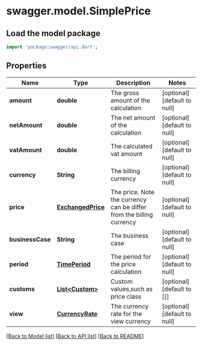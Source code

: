 # swagger.model.SimplePrice

## Load the model package
```dart
import 'package:swagger/api.dart';
```

## Properties
Name | Type | Description | Notes
------------ | ------------- | ------------- | -------------
**amount** | **double** | The gross amount of the calculation | [optional] [default to null]
**netAmount** | **double** | The net amount of the calculation | [optional] [default to null]
**vatAmount** | **double** | The calculated vat amount | [optional] [default to null]
**currency** | **String** | The billing currency | [optional] [default to null]
**price** | [**ExchangedPrice**](ExchangedPrice.md) | The price. Note the currency can be differ from the billing currency | [optional] [default to null]
**businessCase** | **String** | The business case | [optional] [default to null]
**period** | [**TimePeriod**](TimePeriod.md) | The period for the price calculation | [optional] [default to null]
**customs** | [**List&lt;Custom&gt;**](Custom.md) | Custom values,such as price class | [optional] [default to []]
**view** | [**CurrencyRate**](CurrencyRate.md) | The currency rate for the view currency | [optional] [default to null]

[[Back to Model list]](../README.md#documentation-for-models) [[Back to API list]](../README.md#documentation-for-api-endpoints) [[Back to README]](../README.md)


